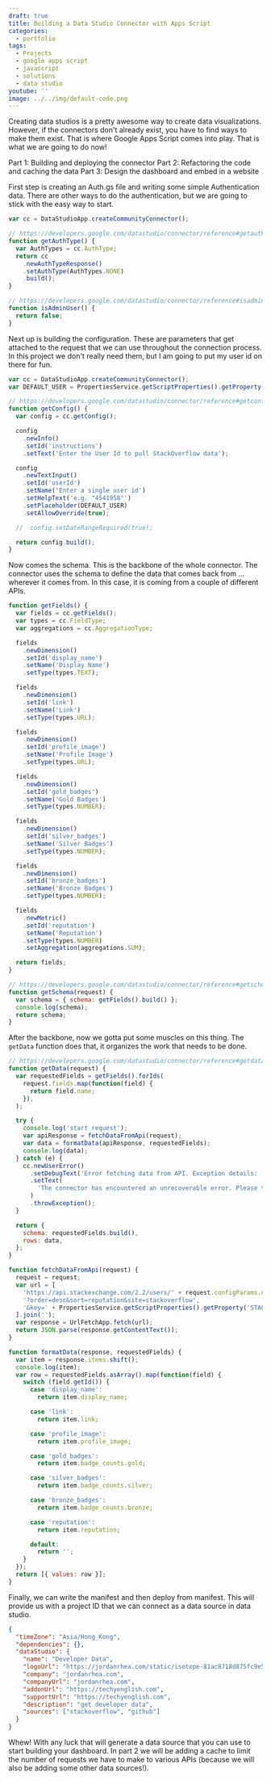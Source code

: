 ```yaml
---
draft: true
title: Building a Data Studio Connector with Apps Script
categories:
  - portfolio
tags:
  - Projects
  - google apps script
  - javascript
  - solutions
  - data studio
youtube: ''
image: ../../img/default-code.png
---
```


Creating data studios is a pretty awesome way to create data visualizations. However, if the connectors don't already exist, you have to find ways to make them exist. That is where Google Apps Script comes into play. That is what we are going to do now!

Part 1: Building and deploying the connector
Part 2: Refactoring the code and caching the data
Part 3: Design the dashboard and embed in a website

First step is creating an Auth.gs file and writing some simple Authentication data. There are other ways to do the authentication, but we are going to stick with the easy way to start.

```javascript
var cc = DataStudioApp.createCommunityConnector();

// https://developers.google.com/datastudio/connector/reference#getauthtype
function getAuthType() {
  var AuthTypes = cc.AuthType;
  return cc
    .newAuthTypeResponse()
    .setAuthType(AuthTypes.NONE)
    .build();
}

// https://developers.google.com/datastudio/connector/reference#isadminuser
function isAdminUser() {
  return false;
}
```

Next up is building the configuration. These are parameters that get attached to the request that we can use throughout the connection process. In this project we don't really need them, but I am going to put my user id on there for fun.

```javascript
var cc = DataStudioApp.createCommunityConnector();
var DEFAULT_USER = PropertiesService.getScriptProperties().getProperty('STACKOVERFLOW_USER_ID');

// https://developers.google.com/datastudio/connector/reference#getconfig
function getConfig() {
  var config = cc.getConfig();

  config
    .newInfo()
    .setId('instructions')
    .setText('Enter the User Id to pull StackOverflow data');

  config
    .newTextInput()
    .setId('userId')
    .setName('Enter a single user id')
    .setHelpText('e.g. "4541958"')
    .setPlaceholder(DEFAULT_USER)
    .setAllowOverride(true);

  //  config.setDateRangeRequired(true);

  return config.build();
}
```

Now comes the schema. This is the backbone of the whole connector. The connector uses the schema to define the data that comes back from ... wherever it comes from. In this case, it is coming from a couple of different APIs.

```javascript
function getFields() {
  var fields = cc.getFields();
  var types = cc.FieldType;
  var aggregations = cc.AggregationType;

  fields
    .newDimension()
    .setId('display_name')
    .setName('Display Name')
    .setType(types.TEXT);

  fields
    .newDimension()
    .setId('link')
    .setName('Link')
    .setType(types.URL);

  fields
    .newDimension()
    .setId('profile_image')
    .setName('Profile Image')
    .setType(types.URL);

  fields
    .newDimension()
    .setId('gold_badges')
    .setName('Gold Badges')
    .setType(types.NUMBER);

  fields
    .newDimension()
    .setId('silver_badges')
    .setName('Silver Badges')
    .setType(types.NUMBER);

  fields
    .newDimension()
    .setId('bronze_badges')
    .setName('Bronze Badges')
    .setType(types.NUMBER);

  fields
    .newMetric()
    .setId('reputation')
    .setName('Reputation')
    .setType(types.NUMBER)
    .setAggregation(aggregations.SUM);

  return fields;
}

// https://developers.google.com/datastudio/connector/reference#getschema
function getSchema(request) {
  var schema = { schema: getFields().build() };
  console.log(schema);
  return schema;
}
```

After the backbone, now we gotta put some muscles on this thing. The `getData` function does that, it organizes the work that needs to be done.

```javascript
// https://developers.google.com/datastudio/connector/reference#getdata
function getData(request) {
  var requestedFields = getFields().forIds(
    request.fields.map(function(field) {
      return field.name;
    }),
  );

  try {
    console.log('start request');
    var apiResponse = fetchDataFromApi(request);
    var data = formatData(apiResponse, requestedFields);
    console.log(data);
  } catch (e) {
    cc.newUserError()
      .setDebugText('Error fetching data from API. Exception details: ' + e)
      .setText(
        'The connector has encountered an unrecoverable error. Please try again later, or file an issue if this error persists.',
      )
      .throwException();
  }

  return {
    schema: requestedFields.build(),
    rows: data,
  };
}

function fetchDataFromApi(request) {
  request = request;
  var url = [
    'https://api.stackexchange.com/2.2/users/' + request.configParams.userId,
    '?order=desc&sort=reputation&site=stackoverflow',
    '&key=' + PropertiesService.getScriptProperties().getProperty('STACKOVERFLOW_KEY'),
  ].join('');
  var response = UrlFetchApp.fetch(url);
  return JSON.parse(response.getContentText());
}

function formatData(response, requestedFields) {
  var item = response.items.shift();
  console.log(item);
  var row = requestedFields.asArray().map(function(field) {
    switch (field.getId()) {
      case 'display_name':
        return item.display_name;

      case 'link':
        return item.link;

      case 'profile_image':
        return item.profile_image;

      case 'gold_badges':
        return item.badge_counts.gold;

      case 'silver_badges':
        return item.badge_counts.silver;

      case 'bronze_badges':
        return item.badge_counts.bronze;

      case 'reputation':
        return item.reputation;

      default:
        return '';
    }
  });
  return [{ values: row }];
}
```

Finally, we can write the manifest and then deploy from manifest. This will provide us with a project ID that we can connect as a data source in data studio.

```json
{
  "timeZone": "Asia/Hong_Kong",
  "dependencies": {},
  "dataStudio": {
    "name": "Developer Data",
    "logoUrl": "https://jordanrhea.com/static/isotope-81ac8718d875fc9e5fad9213dd690341.png",
    "company": "jordanrhea.com",
    "companyUrl": "jordanrhea.com",
    "addonUrl": "https://techyenglish.com",
    "supportUrl": "https://techyenglish.com",
    "description": "get developer data",
    "sources": ["stackoverflow", "github"]
  }
}
```

Whew! With any luck that will generate a data source that you can use to start building your dashboard. In part 2 we will be adding a cache to limit the number of requests we have to make to various APIs (because we will also be adding some other data sources!).
